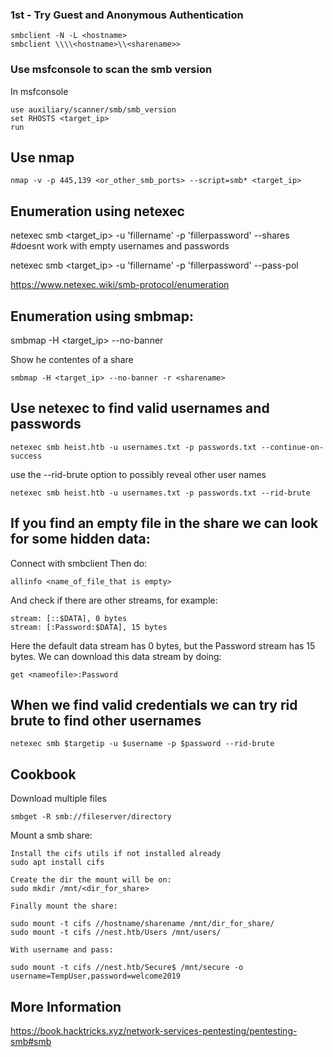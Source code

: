 ### 1st - Try Guest and Anonymous Authentication

	smbclient -N -L <hostname>
	smbclient \\\\<hostname>\\<sharename>>

### Use msfconsole to scan the smb version

In msfconsole

	use auxiliary/scanner/smb/smb_version
	set RHOSTS <target_ip>
	run

## Use nmap

	nmap -v -p 445,139 <or_other_smb_ports> --script=smb* <target_ip>

## Enumeration using netexec

netexec smb <target_ip> -u 'fillername' -p 'fillerpassword' --shares #doesnt work with empty usernames and passwords

netexec smb <target_ip> -u 'fillername' -p 'fillerpassword' --pass-pol


https://www.netexec.wiki/smb-protocol/enumeration

## Enumeration using smbmap:

smbmap -H <target_ip> --no-banner

Show he contentes of a share

	smbmap -H <target_ip> --no-banner -r <sharename>



## Use netexec to find valid usernames and passwords

	netexec smb heist.htb -u usernames.txt -p passwords.txt --continue-on-success

use the --rid-brute option to possibly reveal other user names

	netexec smb heist.htb -u usernames.txt -p passwords.txt --rid-brute

## If you find an empty file in the share we can look for some hidden data:

Connect with smbclient
Then do:

	allinfo <name_of_file_that is empty>

And check if there are other streams, for example:

	stream: [::$DATA], 0 bytes
	stream: [:Password:$DATA], 15 bytes

Here the default data stream has 0 bytes, but the Password stream has 15 bytes.
We can download this data stream by doing:

	get <nameofile>:Password

## When we find valid credentials we can try rid brute to find other usernames

	netexec smb $targetip -u $username -p $password --rid-brute


## Cookbook

Download multiple files

	smbget -R smb://fileserver/directory

Mount a smb share:

	Install the cifs utils if not installed already
	sudo apt install cifs

	Create the dir the mount will be on:
	sudo mkdir /mnt/<dir_for_share>

	Finally mount the share:

	sudo mount -t cifs //hostname/sharename /mnt/dir_for_share/
	sudo mount -t cifs //nest.htb/Users /mnt/users/

	With username and pass:

	sudo mount -t cifs //nest.htb/Secure$ /mnt/secure -o username=TempUser,password=welcome2019

## More Information

https://book.hacktricks.xyz/network-services-pentesting/pentesting-smb#smb